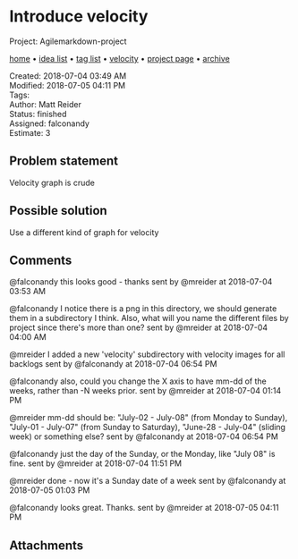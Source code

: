 # Introduce velocity

Project: Agilemarkdown-project

[home](../index.md) • [idea list](../ideas.md) • [tag list](../tags.md) • [velocity](../velocity.md) • [project page](../agilemarkdown-project.md) • [archive](archive.md)

Created: 2018-07-04 03:49 AM  
Modified: 2018-07-05 04:11 PM  
Tags:   
Author: Matt Reider  
Status: finished  
Assigned: falconandy  
Estimate: 3  

## Problem statement

Velocity graph is crude

## Possible solution

Use a different kind of graph for velocity

## Comments

@falconandy this looks good - thanks
sent by @mreider at 2018-07-04 03:53 AM

@falconandy I notice there is a png in this directory, we should generate them in a subdirectory I think. Also, what will you name the different files by project since there's more than one?
sent by @mreider at 2018-07-04 04:00 AM

@mreider I added a new 'velocity' subdirectory with velocity images for all backlogs
sent by @falconandy at 2018-07-04 06:54 PM

@falconandy also, could you change the X axis to have mm-dd of the weeks, rather than -N weeks prior.
sent by @mreider at 2018-07-04 01:14 PM

@mreider mm-dd should be: "July-02 - July-08" (from Monday to Sunday), "July-01 - July-07" (from Sunday to Saturday), "June-28 - July-04" (sliding week) or something else?
sent by @falconandy at 2018-07-04 06:54 PM

@falconandy just the day of the Sunday, or the Monday, like "July 08" is fine.
sent by @mreider at 2018-07-04 11:51 PM

@mreider done - now it's a Sunday date of a week
sent by @falconandy at 2018-07-05 01:03 PM

@falconandy looks great. Thanks.
sent by @mreider at 2018-07-05 04:11 PM

## Attachments
